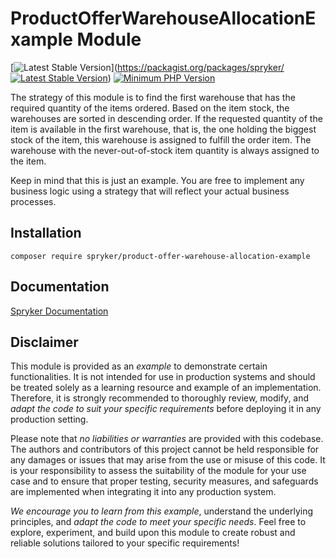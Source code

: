 # ProductOfferWarehouseAllocationExample Module
[![Latest Stable Version](https://poser.pugx.org/spryker/product-option/v/stable.svg)](https://packagist.org/packages/spryker/ [![Latest Stable Version](https://poser.pugx.org/spryker/product-offer-warehouse-allocation-example/v/stable.svg)](https://packagist.org/packages/spryker/product-offer-warehouse-allocation-example))
[![Minimum PHP Version](https://img.shields.io/badge/php-%3E%3D%208.0-8892BF.svg)](https://php.net/)

The strategy of this module is to find the first warehouse that has the required quantity of the items ordered. Based on the item stock, the warehouses are sorted in descending order. If the requested quantity of the item is available in the first warehouse, that is, the one holding the biggest stock of the item, this warehouse is assigned to fulfill the order item. The warehouse with the never-out-of-stock item quantity is always assigned to the item.

Keep in mind that this is just an example. You are free to implement any business logic using a strategy that will reflect your actual business processes.

## Installation

```
composer require spryker/product-offer-warehouse-allocation-example
```

## Documentation

[Spryker Documentation](https://docs.spryker.com)

## Disclaimer

This module is provided as an *example* to demonstrate certain functionalities. It is not intended for use in production systems and should be treated solely as a learning resource and example of an implementation. Therefore, it is strongly recommended to thoroughly review, modify, and *adapt the code to suit your specific requirements* before deploying it in any production setting.

Please note that *no liabilities or warranties* are provided with this codebase. The authors and contributors of this project cannot be held responsible for any damages or issues that may arise from the use or misuse of this code. It is your responsibility to assess the suitability of the module for your use case and to ensure that proper testing, security measures, and safeguards are implemented when integrating it into any production system.

*We encourage you to learn from this example*, understand the underlying principles, and *adapt the code to meet your specific needs*. Feel free to explore, experiment, and build upon this module to create robust and reliable solutions tailored to your specific requirements!
